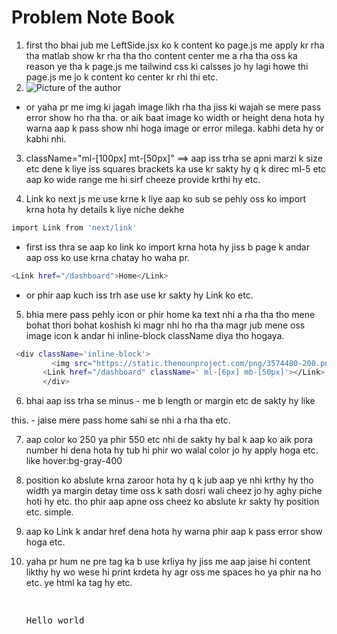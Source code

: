 # Problem Note Book

1. first tho bhai jub me LeftSide.jsx ko k content ko page.js me apply kr rha tha matlab show kr rha tha tho content center me a rha tha oss ka reason ye tha k page.js me tailwind css ki calsses jo hy lagi howe thi page.js me jo k content ko center kr rhi thi etc.
2.    <img
      src="https://logos-world.net/wp-content/uploads/2020/04/Twitter-Logo.png"
      width={500}
      height={500}
      alt="Picture of the author"
    />
- or yaha pr me img ki jagah image likh rha tha jiss ki wajah se mere pass error show ho rha tha. or aik baat image ko width or height dena hota hy warna aap k pass show nhi hoga image or error milega. kabhi deta hy or kabhi nhi.
3. className="ml-[100px] mt-[50px]" ==> aap iss trha se apni marzi k size etc dene k liye iss squares brackets ka use kr sakty hy q k direc ml-5 etc aap ko wide range me hi sirf cheeze provide krthi hy etc.

4. Link ko next js me use krne k liye aap ko sub se pehly oss ko import krna hota hy details k liye niche dekhe
```bash
import Link from 'next/link'
```
- first iss thra se aap ko link ko import krna hota hy jiss b page k andar aap oss ko use krna chatay ho waha pr.
```bash
<Link href="/dashboard">Home</Link>
```
- or phir aap kuch iss trh ase use kr sakty hy Link ko etc.

5. bhia mere pass pehly icon or phir home ka text nhi a rha tha tho mene bohat thori bohat koshish ki magr nhi ho rha tha magr jub mene oss image icon k andar hi inline-block className diya tho hogaya.
```bash
 <div className='inline-block'>
         <img src="https://static.thenounproject.com/png/3574480-200.png" width={40} height={40} className='inline-block'/>
       <Link href="/dashboard" className=' ml-[6px] mb-[50px]'></Link>
       </div>
  ```

  6. bhai aap iss trha se minus - me b length or margin etc de sakty hy like 

  <div className='inline-block mb-3 ml-[-10px]'> this.
  - jaise mere pass home sahi se nhi  a rha tha etc.

  7. aap color ko 250 ya phir 550 etc nhi de sakty hy bal k aap ko aik pora number hi dena hota hy tub hi phir wo walal color jo hy apply hoga etc. like hover:bg-gray-400



  8. position ko abslute krna zaroor hota hy q k jub aap ye nhi krthy hy tho width ya margin detay time oss k sath dosri wali cheez jo hy aghy piche hoti hy etc. tho phir aap apne oss cheez ko abslute kr sakty hy position etc. simple.
  9. aap ko Link k andar href dena hota hy warna phir aap k pass error show hoga etc.

  10. yaha pr hum ne pre tag ka b use krliya hy jiss me aap jaise hi content likthy hy wo wese hi print krdeta hy agr oss me spaces ho ya phir na ho etc. ye html ka tag hy etc. <pre> <p>Hello     world </p> </pre>